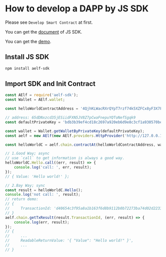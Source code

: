 # How to develop a DAPP by JS SDK

Please see `Develop Smart Contract` at first.

You can get the [document](https://github.com/AElfProject/aelf-sdk.js) of JS SDK.

You can get the [demo](https://github.com/AElfProject/aelf-boilerplate/).

## Install JS SDK

```bash
npm install aelf-sdk
```

## Import SDK and Init Contract

```js
const AElf = require('aelf-sdk');
const Wallet = AElf.wallet;

const helloWorldContractAddress = '4QjhKLWacRXrQYpT7rzf74k5XZFCx8yF3X7FXbzKD4wwEo6';

// address: 65dDNxzcd35jESiidFXN5JV8Z7pCwaFnepuYQToNefSgqk9
const defaultPrivateKey = 'bdb3b39ef4cd18c2697a920eb6d9e8c3cf1a930570beb37d04fb52400092c42b';

const wallet = Wallet.getWalletByPrivateKey(defaultPrivateKey);
const aelf = new AElf(new AElf.providers.HttpProvider('http://127.0.0.1:1728/chain'));

const helloWorldC = aelf.chain.contractAt(helloWorldContractAddress, wallet);

// 1.Good Way; async
// use `call` to get information is always a good way.
helloWorldC.Hello.call((err, result) => {
    console.log('call: ', err, result);
});
// { Value: 'Hello world!' };

// 2.Bay Way; sync
const result = helloWorldC.Hello();
console.log('not call: ', result);
// return demo:
// {
//     TransactionId: 'd40654c3f95a8a1b163f6d8b9112b0b72273ba74d02d2233b0c869db3847e35a'
// }
aelf.chain.getTxResult(result.TransactionId, (err, result) => {
    console.log(err, result);
});
// {
//     ...
//     ReadableReturnValue: '{ "Value": "Hello world!" }',
//     ...
// }

```

